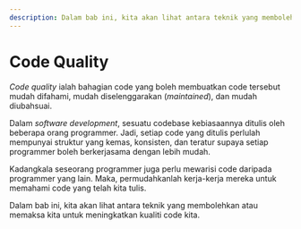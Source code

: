 ```yaml
---
description: Dalam bab ini, kita akan lihat antara teknik yang membolehkan atau memaksa kita untuk meningkatkan kualiti code kita.
---
```


# Code Quality

*Code quality* ialah bahagian code yang boleh membuatkan code tersebut mudah
difahami, mudah diselenggarakan (*maintained*), dan mudah diubahsuai.

Dalam *software development*, sesuatu codebase kebiasaannya ditulis oleh
beberapa orang programmer. Jadi, setiap code yang ditulis perlulah mempunyai
struktur yang kemas, konsisten, dan teratur supaya setiap programmer boleh
berkerjasama dengan lebih mudah.

Kadangkala seseorang programmer juga perlu mewarisi code daripada programmer
yang lain. Maka, permudahkanlah kerja-kerja mereka untuk memahami code yang
telah kita tulis.

Dalam bab ini, kita akan lihat antara teknik yang membolehkan atau memaksa kita
untuk meningkatkan kualiti code kita.
